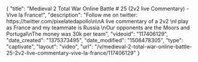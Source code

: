 {
    "title": "Medieval 2 Total War Online Battle # 25 (2v2 live Commentary) - Vive la France!",
    "description": "Follow me on twitter: https:\/\/twitter.com\/pixelatedapollo\n\nA live commentary of a 2v2 \nI play as France and my teammate is Russia \nOur opponents are the Moors and Portugal\nThe money was 30k per team",
    "videoid": "117406129",
    "date_created": "1375373495",
    "date_modified": "1506478305",
    "type": "captivate",
    "layout": "video",
    "url": "\/v\/medieval-2-total-war-online-battle-25-2v2-live-commentary-vive-la-france\/117406129"
}
